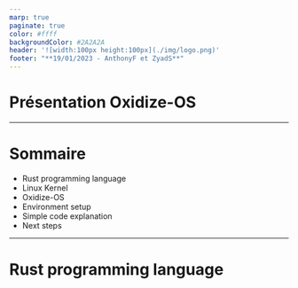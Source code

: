 ```yaml
---
marp: true
paginate: true
color: #ffff
backgroundColor: #2A2A2A
header: '![width:100px height:100px](./img/logo.png)'
footer: "**19/01/2023 - AnthonyF et ZyadS**"
---
```

<style>
section {
  font-family: 'Century Gothic', serif !important;
}
</style>
<!-- _class: invert -->

# Présentation Oxidize-OS <!-- fit -->

---
<!-- _class: invert -->

# Sommaire

- Rust programming language
- Linux Kernel
- Oxidize-OS
- Environment setup
- Simple code explanation
- Next steps

---
<!-- _class: invert -->

# Rust programming language